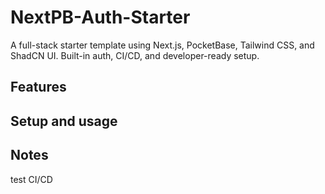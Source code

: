 # NextPB-Auth-Starter
A full-stack starter template using Next.js, PocketBase, Tailwind CSS, and ShadCN UI. Built-in auth, CI/CD, and developer-ready setup.


## Features


## Setup and usage


## Notes
test CI/CD
